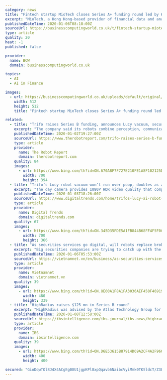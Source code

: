 ```yaml
---
category: news
title: "Fintech startup MioTech closes Series A+ funding round led by Horizons Ventures"
excerpt: "MioTech, a Hong Kong-based provider of financial data and analytics leveraging the capabilities of AI, today announces that it has closed its Series A+ funding round led by Li Ka-shing’s investment company Horizons Ventures. This is a companion discussion topic for the original entry at https://financefeeds.com/fintech-startup-miotech-closes ..."
publishedDateTime: 2020-01-06T08:18:00Z
sourceUrl: https://businesscomputingworld.co.uk/t/fintech-startup-miotech-closes-series-a-funding-round-led-by-horizons-ventures/222028
type: article
quality: 20
heat: -1
published: false

provider:
  name: BCW
  domain: businesscomputingworld.co.uk

topics:
  - AI
  - AI in Finance

images:
  - url: https://businesscomputingworld.co.uk/uploads/default/original/1X/f630a15932336b1cfe94ee76167108be74ef73e8.jpeg
    width: 512
    height: 512
    title: "Fintech startup MioTech closes Series A+ funding round led by Horizons Ventures"

related:
  - title: "Trifo raises Series B funding, announces Lucy vacuum, security robot"
    excerpt: "The company said its robots combine perception, communications, and artificial intelligence technologies. Trifo holds more than 50 U.S. and Chinese patents and has filed for more than 70 additional patents globally. The startup’s proprietary algorithms have been published at events such as the International Conference on Robotics and ..."
    publishedDateTime: 2020-01-02T19:27:00Z
    sourceUrl: https://www.therobotreport.com/trifo-raises-series-b-funding-announces-lucy-robot-vacuum/
    type: article
    provider:
      name: The Robot Report
      domain: therobotreport.com
    quality: 84
    images:
      - url: https://www.bing.com/th?id=ON.670ABF7F727E210FE1A8F102125D473F
        width: 700
        height: 394
  - title: "Trifo’s Lucy robot vacuum won’t run over poop, doubles as a security system"
    excerpt: "The day camera provides 1080P HDR video quality that compares with dedicated security cameras. The cleaning/security robot can also recognize and divide rooms automatically with advanced artificial intelligence capabilities. “In one example, if she sees a bed in a room, she will understand and label it a bedroom,” Trifo said in a press release."
    publishedDateTime: 2020-01-03T18:26:00Z
    sourceUrl: https://www.digitaltrends.com/home/trifos-lucy-ai-robot-vacuum-wont-run-over-poop/
    type: article
    provider:
      name: Digital Trends
      domain: digitaltrends.com
    quality: 67
    images:
      - url: https://www.bing.com/th?id=ON.345D35FDE5A1FB844B68FF4F5F0C6720
        width: 700
        height: 366
  - title: "As securities services go digital, will robots replace brokers?"
    excerpt: "Big securities companies are trying to catch up with the technological revolution in the financial industry by employing robots and artificial intelligence (AI) to provide services for their clients. Many securities firms that have invested heavily in technological platforms to provide services for their clients. – Photo tinnhanhchungkhoan.vn ..."
    publishedDateTime: 2020-01-06T05:53:00Z
    sourceUrl: https://vietnamnet.vn/en/business/as-securities-services-go-digital-will-robots-replace-brokers-606651.html
    type: article
    provider:
      name: Vietnamnet
      domain: vietnamnet.vn
    quality: 39
    images:
      - url: https://www.bing.com/th?id=ON.8E00A1F8A1FA3036AEF458F46919C6CC
        width: 480
        height: 339
  - title: "HighRadius raises $125 mn in Series B round"
    excerpt: "HighRadius was advised by the Atlas Technology Group for the transaction. HighRadius is a FinTech enterprise SaaS that automates accounts receivable and treasury processes with AI-based autonomous systems. Its receivables platform reduces cycle times in the order-to-cash process through automation of receivables and payments processes across ..."
    publishedDateTime: 2020-01-08T12:58:00Z
    sourceUrl: https://ibsintelligence.com/ibs-journal/ibs-news/highradius-raises-125-mn-in-series-b-round/
    type: article
    provider:
      name: IBS
      domain: ibsintelligence.com
    quality: 39
    images:
      - url: https://www.bing.com/th?id=ON.D6E53615B87914D69A2CF4A2F9608C49
        width: 400
        height: 400

secured: "GioDqwTOl8J4X4ACgEg08U1jgpKPl8xpQqavb6NaibcVyiMmk0TKSldcT/Z3LZ1uR/qRqIe7loupvf9UCsBa75kG+WxjSVUYSM47rPpv16i2jGIJcFBRKxyvsy51DNsPEdhgXojuABBnF/hyhczg+y8ylshR5FLPbMr57XvhXDOsgtqiXG2DiNND2H4vKkJOaeF0PIp0pcddFpeSOR8cpJganh8f67KqRCm571KET3QmvbYRXqgJQCNun85v+lRg2m34nrGei8bun2BoM5HBlA==;6aRG3fvA3ybb7JL3Kh0UwQ=="
---
```


